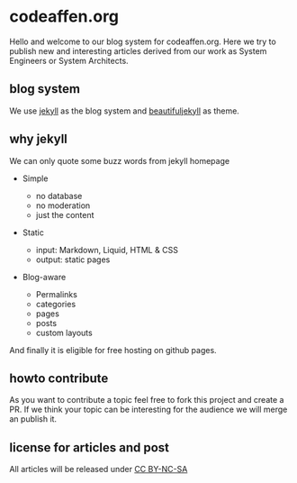 # codeaffen.org

Hello and welcome to our blog system for codeaffen.org. Here we try to publish new and interesting articles derived from our work as System Engineers or System Architects.

## blog system

We use [jekyll](https://jekyllrb.com) as the blog system and [beautifuljekyll](https://beautifuljekyll.com) as theme.

## why jekyll

We can only quote some buzz words from jekyll homepage

* Simple
  * no database
  * no moderation
  * just the content

* Static
  * input: Markdown, Liquid, HTML & CSS
  * output: static pages

* Blog-aware
  * Permalinks
  * categories
  * pages
  * posts
  * custom layouts

And finally it is eligible for free hosting on github pages.

## howto contribute

As you want to contribute a topic feel free to fork this project and create a PR. If we think your topic can be interesting for the audience we will merge an publish it.

## license for articles and post

All articles will be released under [CC BY-NC-SA](https://en.wikipedia.org/wiki/Creative_Commons_license#Types_of_licenses)
